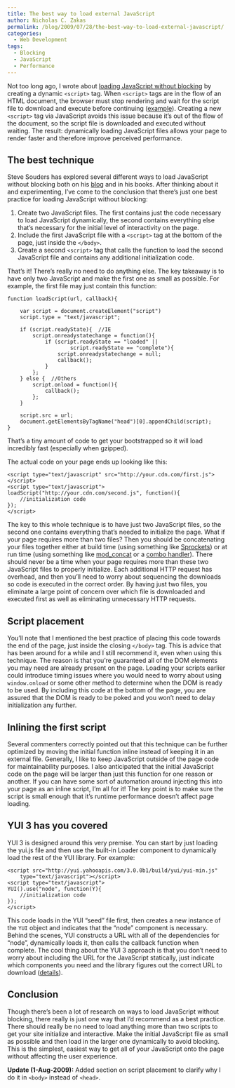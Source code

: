```yaml
---
title: The best way to load external JavaScript
author: Nicholas C. Zakas
permalink: /blog/2009/07/28/the-best-way-to-load-external-javascript/
categories:
  - Web Development
tags:
  - Blocking
  - JavaScript
  - Performance
---
```

Not too long ago, I wrote about [loading JavaScript without blocking][1] by creating a dynamic `<script>` tag. When `<script>` tags are in the flow of an HTML document, the browser must stop rendering and wait for the script file to download and execute before continuing ([example][2]). Creating a new `<script>` tag via JavaScript avoids this issue because it&#8217;s out of the flow of the document, so the script file is downloaded and executed without waiting. The result: dynamically loading JavaScript files allows your page to render faster and therefore improve perceived performance.

## The best technique

Steve Souders has explored several different ways to load JavaScript without blocking both on his [blog][3] and in his books. After thinking about it and experimenting, I&#8217;ve come to the conclusion that there&#8217;s just one best practice for loading JavaScript without blocking:

  1. Create two JavaScript files. The first contains just the code necessary to load JavaScript dynamically, the second contains everything else that&#8217;s necessary for the initial level of interactivity on the page.
  2. Include the first JavaScript file with a `<script>` tag at the bottom of the page, just inside the `</body>`.
  3. Create a second `<script>` tag that calls the function to load the second JavaScript file and contains any additional initialization code.

That&#8217;s it! There&#8217;s really no need to do anything else. The key takeaway is to have only two JavaScript and make the first one as small as possible. For example, the first file may just contain this function:

    function loadScript(url, callback){
    
        var script = document.createElement("script")
        script.type = "text/javascript";
    
        if (script.readyState){  //IE
            script.onreadystatechange = function(){
                if (script.readyState == "loaded" ||
                        script.readyState == "complete"){
                    script.onreadystatechange = null;
                    callback();
                }
            };
        } else {  //Others
            script.onload = function(){
                callback();
            };
        }
    
        script.src = url;
        document.getElementsByTagName("head")[0].appendChild(script);
    }

That&#8217;s a tiny amount of code to get your bootstrapped so it will load incredibly fast (especially when gzipped).

The actual code on your page ends up looking like this:

    <script type="text/javascript" src="http://your.cdn.com/first.js"></script>
    <script type="text/javascript">
    loadScript("http://your.cdn.com/second.js", function(){
        //initialization code
    });
    </script>

The key to this whole technique is to have just two JavaScript files, so the second one contains everything that&#8217;s needed to initialize the page. What if your page requires more than two files? Then you should be concatenating your files together either at build time (using something like [Sprockets][4]) or at run time (using something like [mod_concat][5] or a [combo handler][6]). There should never be a time when your page requires more than these two JavaScript files to properly initialize. Each additional HTTP request has overhead, and then you&#8217;ll need to worry about sequencing the downloads so code is executed in the correct order. By having just two files, you eliminate a large point of concern over which file is downloaded and executed first as well as eliminating unnecessary HTTP requests.

## Script placement

You&#8217;ll note that I mentioned the best practice of placing this code towards the end of the page, just inside the closing `</body>` tag. This is advice that has been around for a while and I still recommend it, even when using this technique. The reason is that you&#8217;re guaranteed all of the DOM elements you may need are already present on the page. Loading your scripts earlier could introduce timing issues where you would need to worry about using `window.onload` or some other method to determine when the DOM is ready to be used. By including this code at the bottom of the page, you are assured that the DOM is ready to be poked and you won&#8217;t need to delay initialization any further.

## Inlining the first script

Several commenters correctly pointed out that this technique can be further optimized by moving the initial function inline instead of keeping it in an external file. Generally, I like to keep JavaScript outside of the page code for maintainability purposes. I also anticipated that the initial JavaScript code on the page will be larger than just this function for one reason or another. If you can have some sort of automation around injecting this into your page as an inline script, I&#8217;m all for it! The key point is to make sure the script is small enough that it&#8217;s runtime performance doesn&#8217;t affect page loading.

## YUI 3 has you covered

YUI 3 is designed around this very premise. You can start by just loading the yui.js file and then use the built-in Loader component to dynamically load the rest of the YUI library. For example:

    <script src="http://yui.yahooapis.com/3.0.0b1/build/yui/yui-min.js"
        type="text/javascript"></script>
    <script type="text/javascript">
    YUI().use("node", function(Y){
        //initialization code
    });
    </script>

This code loads in the YUI &#8220;seed&#8221; file first, then creates a new instance of the `YUI` object and indicates that the &#8220;node&#8221; component is necessary. Behind the scenes, YUI constructs a URL with all of the dependencies for &#8220;node&#8221;, dynamically loads it, then calls the callback function when complete. The cool thing about the YUI 3 approach is that you don&#8217;t need to worry about including the URL for the JavaScript statically, just indicate which components you need and the library figures out the correct URL to download ([details][7]).

## Conclusion

Though there&#8217;s been a lot of research on ways to load JavaScript without blocking, there really is just one way that I&#8217;d recommend as a best practice. There should really be no need to load anything more than two scripts to get your site initialize and interactive. Make the initial JavaScript file as small as possible and then load in the larger one dynamically to avoid blocking. This is the simplest, easiest way to get all of your JavaScript onto the page without affecting the user experience.

**Update (1-Aug-2009):** Added section on script placement to clarify why I do it in `<body>` instead of `<head>`.

 [1]: {{site.url}}/blog/2009/06/23/loading-javascript-without-blocking/
 [2]: http://stevesouders.com/hpws/js-blocking.php
 [3]: http://www.stevesouders.com/blog/2009/04/27/loading-scripts-without-blocking/
 [4]: http://getsprockets.org/
 [5]: http://code.google.com/p/modconcat/
 [6]: http://blog.davglass.com/files/yui/combo/
 [7]: http://developer.yahoo.com/yui/3/yui/
